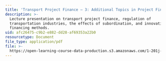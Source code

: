 ```yaml
---
title: 'Transport Project Finance — 3: Additional Topics in Project Finance'
description: >-
  Lecture presentation on transport project finance, regulation of
  transportation industries, the effects of subordination, and innovative
  financing methods.
uid: afc26475-c9b2-e882-dd28-af69353a22b0
resourcetype: Document
file_type: application/pdf
file: >-
  https://open-learning-course-data-production.s3.amazonaws.com/1-201j-transportation-systems-analysis-demand-and-economics-fall-2008/afc26475c9b2e882dd28af69353a22b0_MIT1_201JF08_lec21.pdf
---
```

